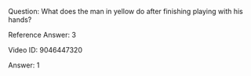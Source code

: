 Question: What does the man in yellow do after finishing playing with his hands?

Reference Answer: 3

Video ID: 9046447320

Answer: 1

